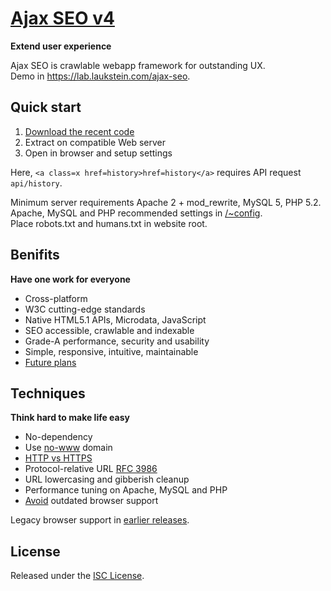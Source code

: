 # [Ajax SEO v4](https://lab.laukstein.com/ajax-seo)
**Extend user experience**

Ajax SEO is crawlable webapp framework for outstanding UX.<br>
Demo in <https://lab.laukstein.com/ajax-seo>.


## Quick start

1. [Download the recent code](https://github.com/laukstein/ajax-seo/archive/master.zip)
2. Extract on compatible Web server
3. Open in browser and setup settings

Here, `<a class=x href=history>href=history</a>` requires API request `api/history`.

Minimum server requirements Apache 2 + mod_rewrite, MySQL 5, PHP 5.2.<br>
Apache, MySQL and PHP recommended settings in [/~config](~config).<br>
Place robots.txt and humans.txt in website root.


## Benifits
**Have one work for everyone**

* Cross-platform
* W3C cutting-edge standards
* Native HTML5.1 APIs, Microdata, JavaScript
* SEO accessible, crawlable and indexable
* Grade-A performance, security and usability
* Simple, responsive, intuitive, maintainable
* [Future plans](https://github.com/laukstein/ajax-seo/wiki/Plans)


## Techniques
**Think hard to make life easy**

* No-dependency
* Use [no-www](http://no-www.org) domain
* [HTTP vs HTTPS](https://www.httpvshttps.com)
* Protocol-relative URL [RFC 3986](http://tools.ietf.org/html/rfc3986#section-4.2)
* URL lowercasing and gibberish cleanup
* Performance tuning on Apache, MySQL and PHP
* [Avoid](http://dowebsitesneedtolookexactlythesameineverybrowser.com) outdated browser support

Legacy browser support in [earlier releases](https://github.com/laukstein/ajax-seo/releases).


## License

Released under the [ISC License](LICENSE).
